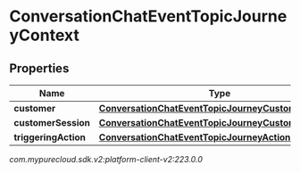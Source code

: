 # ConversationChatEventTopicJourneyContext


## Properties

| Name | Type | Description | Notes |
| ------------ | ------------- | ------------- | ------------- |
| **customer** | [**ConversationChatEventTopicJourneyCustomer**](ConversationChatEventTopicJourneyCustomer) |  |  [optional] |
| **customerSession** | [**ConversationChatEventTopicJourneyCustomerSession**](ConversationChatEventTopicJourneyCustomerSession) |  |  [optional] |
| **triggeringAction** | [**ConversationChatEventTopicJourneyAction**](ConversationChatEventTopicJourneyAction) |  |  [optional] |




_com.mypurecloud.sdk.v2:platform-client-v2:223.0.0_
